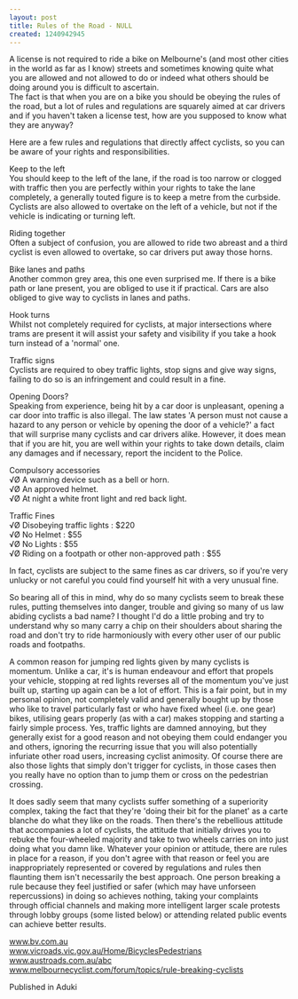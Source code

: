 ```yaml
---
layout: post
title: Rules of the Road - NULL
created: 1240942945
---
```

A license is not required to ride a bike on Melbourne's (and most other cities in the world as far as I know) streets and sometimes knowing quite what you are allowed and not allowed to do or indeed what others should be doing around you is difficult to ascertain.<br>The fact is that when you are on a bike you should be obeying the rules of the road, but a lot of rules and regulations are squarely aimed at car drivers and if you haven't taken a license test, how are you supposed to know what they are anyway?<p>Here are a few rules and regulations that directly affect cyclists, so you can be aware of your rights and responsibilities.<p>Keep to the left<br>You should keep to the left of the lane, if the road is too narrow or clogged with traffic then you are perfectly within your rights to take the lane completely, a generally touted figure is to keep a metre from the curbside. Cyclists are also allowed to overtake on the left of a vehicle, but not if the vehicle is indicating or turning left. <p>Riding together<br>Often a subject of confusion, you are allowed to ride two abreast and a third cyclist is even allowed to overtake, so car drivers put away those horns.<p>Bike lanes and paths<br>Another common grey area, this one even surprised me. If there is a bike path or lane present, you are obliged to use it if practical. Cars are also obliged to give way to cyclists in lanes and paths.<p>Hook turns<br>Whilst not completely required for cyclists, at major intersections where trams are present it will assist your safety and visibility if you take a hook turn instead of a 'normal' one.<p>Traffic signs<br>Cyclists are required to obey traffic lights, stop signs and give way signs, failing to do so is an infringement and could result in a fine.<p>Opening Doors?<br>Speaking from experience, being hit by a car door is unpleasant, opening a car door into traffic is also illegal. The law states 'A person must not cause a hazard to any person or vehicle by opening the door of a vehicle?' a fact that will surprise many cyclists and car drivers alike. However, it does mean that if you are hit, you are well within your rights to take down details, claim any damages and if necessary, report the incident to the Police.<p>Compulsory accessories<br>√Ø	A warning device such as a bell or horn.<br>√Ø	An approved helmet.<br>√Ø	At night a white front light and red back light.<br><p>Traffic Fines<br>√Ø	Disobeying traffic lights : $220<br>√Ø	No Helmet : $55<br>√Ø	No Lights : $55<br>√Ø	Riding on a footpath or other non-approved path : $55<p>In fact, cyclists are subject to the same fines as car drivers, so if you're very unlucky or not careful you could find yourself hit with a very unusual fine.<p>So bearing all of this in mind, why do so many cyclists seem to break these rules, putting themselves into danger, trouble and giving so many of us law abiding cyclists a bad name? I thought I'd do a little probing and try to understand why so many carry a chip on their shoulders about sharing the road and don't try to ride harmoniously with every other user of our public roads and footpaths.<p>A common reason for jumping red lights given by many cyclists is momentum. Unlike a car, it's is human endeavour and effort that propels your vehicle, stopping at red lights reverses all of the momentum you've just built up, starting up again can be a lot of effort. This is a fair point, but in my personal opinion, not completely valid and generally bought up by those who like to travel particularly fast or who have fixed wheel (i.e. one gear) bikes, utilising gears properly (as with a car) makes stopping and starting a fairly simple process. Yes, traffic lights are damned annoying, but they generally exist for a good reason and not obeying them could endanger you and others, ignoring the recurring issue that you will also potentially infuriate other road users, increasing cyclist animosity. Of course there are also those lights that simply don't trigger for cyclists, in those cases then you really have no option than to jump them or cross on the pedestrian crossing.<p>It does sadly seem that many cyclists suffer something of a superiority complex, taking the fact that they're 'doing their bit for the planet' as a carte blanche do what they like on the roads. Then there's the rebellious attitude that accompanies a lot of cyclists, the attitude that initially drives you to rebuke the four-wheeled majority and take to two wheels carries on into just doing what you damn like. Whatever your opinion or attitude, there are rules in place for a reason, if you don't agree with that reason or feel you are inappropriately represented or covered by regulations and rules then flaunting them isn't necessarily the best approach. One person breaking a rule because they feel justified or safer (which may have unforseen repercussions) in doing so achieves nothing, taking your complaints through official channels and making more intelligent larger scale protests through lobby groups (some listed below) or attending related public events can achieve better results.<p><a href=http://www.bv.com.au>www.bv.com.au</a><br><a href=http://www.vicroads.vic.gov.au/Home/BicyclesPedestrians>www.vicroads.vic.gov.au/Home/BicyclesPedestrians</a><br><a href=http://www.austroads.com.au/abc>www.austroads.com.au/abc</a><br><a href=http://www.melbournecyclist.com/forum/topics/rule-breaking-cyclists>www.melbournecyclist.com/forum/topics/rule-breaking-cyclists</a>
<p>Published in Aduki</p>
